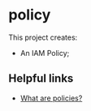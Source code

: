 # policy

This project creates:
- An IAM Policy;

## Helpful links

- [What are policies?][1]

[1]: https://docs.aws.amazon.com/robomaker/latest/dg/auth_access_what-are-policies.html
